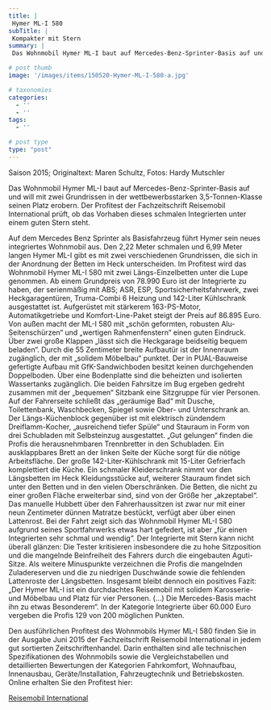 ```yaml
---
title: |
 Hymer ML-I 580
subTitle: |
 Kompakter mit Stern
summary: |
 Das Wohnmobil Hymer ML-I baut auf Mercedes-Benz-Sprinter-Basis auf und will mit zwei Grundrissen in der wettbewerbsstarken 3,5-Tonnen-Klasse seinen Platz erobern. Der Profitest der Fachzeitschrift Reisemobil International prüft, ob das Vorhaben dieses schmalen Integrierten unter einem guten Stern steht.

# post thumb
image: '/images/items/150520-Hymer-ML-I-580-a.jpg'

# taxonomies
categories: 
  - ''
  - ''
tags:
  - ''

# post type
type: "post"
---
```


Saison 2015; Originaltext: Maren Schultz, Fotos: Hardy Mutschler  

Das Wohnmobil Hymer ML-I baut auf Mercedes-Benz-Sprinter-Basis auf und will mit zwei Grundrissen in der wettbewerbsstarken 3,5-Tonnen-Klasse seinen Platz erobern. Der Profitest der Fachzeitschrift Reisemobil International prüft, ob das Vorhaben dieses schmalen Integrierten unter einem guten Stern steht.  

Auf dem Mercedes Benz Sprinter als Basisfahrzeug führt Hymer sein neues integriertes Wohnmobil aus. Den 2,22 Meter schmalen und 6,99 Meter langen Hymer ML-I gibt es mit zwei verschiedenen Grundrissen, die sich in der Anordnung der Betten im Heck unterscheiden. Im Profitest wird das Wohnmobil Hymer ML-I 580 mit zwei Längs-Einzelbetten unter die Lupe genommen. Ab einem Grundpreis von 78.990 Euro ist der Integrierte zu haben, der serienmäßig mit ABS; ASR, ESP, Sportsicherheitsfahrwerk, zwei Heckgaragentüren, Truma-Combi 6 Heizung und 142-Liter Kühlschrank ausgestattet ist. Aufgerüstet mit stärkerem 163-PS-Motor, Automatikgetriebe und Komfort-Line-Paket steigt der Preis auf 86.895 Euro. Von außen macht der ML-I 580 mit „schön geformten, robusten Alu-Seitenschürzen“ und „wertigen Rahmenfenstern“ einen guten Eindruck. Über zwei große Klappen „lässt sich die Heckgarage beidseitig bequem beladen“. Durch die 55 Zentimeter breite Aufbautür ist der Innenraum zugänglich, der mit „solidem Möbelbau“ punktet. Der in PUAL-Bauweise gefertigte Aufbau mit GfK-Sandwichboden besitzt keinen durchgehenden Doppelboden. Über eine Bodenplatte sind die beheizten und isolierten Wassertanks zugänglich. Die beiden Fahrsitze im Bug ergeben gedreht zusammen mit der „bequemen“ Sitzbank eine Sitzgruppe für vier Personen. Auf der Fahrerseite schließt das „geräumige Bad“ mit Dusche, Toilettenbank, Waschbecken, Spiegel sowie Ober- und Unterschrank an. Der Längs-Küchenblock gegenüber ist mit elektrisch zündendem Dreiflamm-Kocher, „ausreichend tiefer Spüle“ und Stauraum in Form von drei Schubladen mit Selbsteinzug ausgestattet. „Gut gelungen“ finden die Profis die herausnehmbaren Trennbretter in den Schubladen. Ein ausklappbares Brett an der linken Seite der Küche sorgt für die nötige Arbeitsfläche. Der große 142-Liter-Kühlschrank mit 15-Liter Gefrierfach komplettiert die Küche. Ein schmaler Kleiderschrank nimmt vor den Längsbetten im Heck Kleidungsstücke auf, weiterer Stauraum findet sich unter den Betten und in den vielen Oberschränken. Die Betten, die nicht zu einer großen Fläche erweiterbar sind, sind von der Größe her „akzeptabel“. Das manuelle Hubbett über den Fahrerhaussitzen ist zwar nur mit einer neun Zentimeter dünnen Matratze bestückt, verfügt aber über einen Lattenrost. Bei der Fahrt zeigt sich das Wohnmobil Hymer ML-I 580 aufgrund seines Sportfahrwerks etwas hart gefedert, ist aber „für einen Integrierten sehr schmal und wendig“. Der Integrierte mit Stern kann nicht überall glänzen: Die Tester kritisieren insbesondere die zu hohe Sitzposition und die mangelnde Beinfreiheit des Fahrers durch die eingebauten Aguti-Sitze. Als weitere Minuspunkte verzeichnen die Profis die mangelnden Zuladereserven und die zu niedrigen Duschwände sowie die fehlenden Lattenroste der Längsbetten. Insgesamt bleibt dennoch ein positives Fazit: „Der Hymer ML-I ist ein durchdachtes Reisemobil mit solidem Karosserie- und Möbelbau und Platz für vier Personen. (…) Die Mercedes-Basis macht ihn zu etwas Besonderem“. In der Kategorie Integrierte über 60.000 Euro vergeben die Profis 129 von 200 möglichen Punkten.  

Den ausführlichen Profitest des Wohnmobils Hymer ML-I 580 finden Sie in der Ausgabe Juni 2015 der Fachzeitschrift Reisemobil International in jedem gut sortierten Zeitschriftenhandel. Darin enthalten sind alle technischen Spezifikationen des Wohnmobils sowie die Vergleichstabellen und detaillierten Bewertungen der Kategorien Fahrkomfort, Wohnaufbau, Innenausbau, Geräte/Installation, Fahrzeugtechnik und Betriebskosten. Online erhalten Sie den Profitest hier:  

[Reisemobil International](http://www.reisemobil-international.de)  